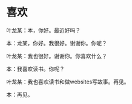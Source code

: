 喜欢
=====


叶龙某：本，你好。最近好吗？


本：龙某，你好。我很好。谢谢你。你呢？


叶龙某：我也很好。谢谢你。你喜欢什么？


本：我喜欢读书。你呢？


叶龙某：我也喜欢读书和做websites写故事。再见。


本：再见。
